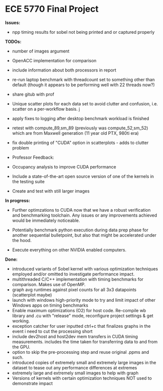 # ECE 5770 Final Project

**Issues:**
- npp timing results for sobel not being printed and or captured properly

**TODOs:**
- number of images argument 
- OpenACC implementation for comparison

- include information about both processors in report
- re-run laptop benchmark with threadcount set to something other than default (though it appears to be performing well with 22 threads now?)
- share gitub with prof
- Unique scatter plots for each data set to avoid clutter and confusion, i.e. scatter on a per-workflow basis. j
- apply fixes to logging after desktop benchmark workload is finished
- retest with compute_89,sm_89 (previously was compute_52,sm_52) which are from Maxwell generation (11 year old PTX, 980ti era)
- fix double printing of "CUDA" option in scatterplots - adds to clutter problem

- Professor Feedback:
- Occupancy analysis to improve CUDA performance
- Include a state-of-the-art open source version of one of the kernels in the testing suite
- Create and test with still larger images

**In progress:**
- Further optimzations to CUDA now that we have a robust verification and benchmarking toolchain. Any issues or any improvements achieved would be immediately noticeable. 

- Potentially benchmark python execution during data prep phase for another sequential bulletpoint, but also that might be accelerated under the hood. 
- Execute everything on other NVIDIA enabled computers. 

**Done:**
- introduced variants of Sobel kernel with various optimization techniques employed and/or omitted to investigate performance impact. 
- multithreaded C/C++ implementation with timing benchmarks for comparison. Makes use of OpenMP. 
- graph avg runtimes against pixel counts for all 3x3 datapoints (scatterplot maybe)
- launch with windows high-priority mode to try and limit impact of other Windows apps on timing benchmarks
- Enable maximum optimizations (O2) for host code. Re-compile wb library and .cu with "release" mode, reconfigure project settings & get working. 
- exception catcher for user inputted ctrl+c that finalizes graphs in the event i need to cut the processing short
- include dev2host and host2dev mem transfers in CUDA timing measurements. includes the time taken for transferring data to and from the GPU. 
- option to skip the pre-processing step and reuse original .ppms and such. 
- introduced copies of extremely small and extremely large images in the dataset to tease out any performance differences at extremes 
- extremely large and extremely small images to help with graph 
- Versions of kernels with certain optimization techniques NOT used to demonstrate impact
